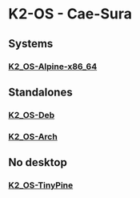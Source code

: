 # K2-OS - Cae-Sura

## Systems
### [K2_OS-Alpine-x86_64](https://github.com/h8d13/k2-alpine)

## Standalones
### [K2_OS-Deb](https://github.com/h8d13/k2-alpine/tree/master/standalone)

### [K2_OS-Arch](https://github.com/h8d13/KAES-ARCH)

## No desktop
### [K2_OS-TinyPine](https://github.com/h8d13/LKFS/)
